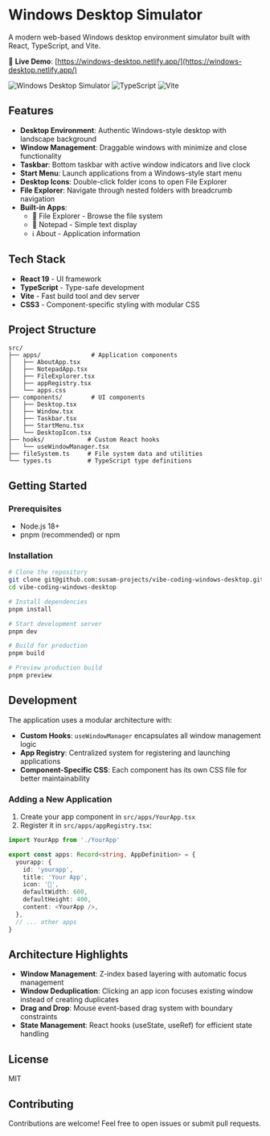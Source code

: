 # Windows Desktop Simulator

A modern web-based Windows desktop environment simulator built with React, TypeScript, and Vite.

🔗 **Live Demo**: [https://windows-desktop.netlify.app/](https://windows-desktop.netlify.app/)

![Windows Desktop Simulator](https://img.shields.io/badge/React-19-61DAFB?style=flat&logo=react)
![TypeScript](https://img.shields.io/badge/TypeScript-5.6-3178C6?style=flat&logo=typescript)
![Vite](https://img.shields.io/badge/Vite-6.0-646CFF?style=flat&logo=vite)

## Features

- **Desktop Environment**: Authentic Windows-style desktop with landscape background
- **Window Management**: Draggable windows with minimize and close functionality
- **Taskbar**: Bottom taskbar with active window indicators and live clock
- **Start Menu**: Launch applications from a Windows-style start menu
- **Desktop Icons**: Double-click folder icons to open File Explorer
- **File Explorer**: Navigate through nested folders with breadcrumb navigation
- **Built-in Apps**:
  - 📁 File Explorer - Browse the file system
  - 📝 Notepad - Simple text display
  - ℹ️ About - Application information

## Tech Stack

- **React 19** - UI framework
- **TypeScript** - Type-safe development
- **Vite** - Fast build tool and dev server
- **CSS3** - Component-specific styling with modular CSS

## Project Structure

```
src/
├── apps/              # Application components
│   ├── AboutApp.tsx
│   ├── NotepadApp.tsx
│   ├── FileExplorer.tsx
│   ├── appRegistry.tsx
│   └── apps.css
├── components/        # UI components
│   ├── Desktop.tsx
│   ├── Window.tsx
│   ├── Taskbar.tsx
│   ├── StartMenu.tsx
│   └── DesktopIcon.tsx
├── hooks/            # Custom React hooks
│   └── useWindowManager.tsx
├── fileSystem.ts     # File system data and utilities
└── types.ts          # TypeScript type definitions
```

## Getting Started

### Prerequisites

- Node.js 18+
- pnpm (recommended) or npm

### Installation

```bash
# Clone the repository
git clone git@github.com:susam-projects/vibe-coding-windows-desktop.git
cd vibe-coding-windows-desktop

# Install dependencies
pnpm install

# Start development server
pnpm dev

# Build for production
pnpm build

# Preview production build
pnpm preview
```

## Development

The application uses a modular architecture with:

- **Custom Hooks**: `useWindowManager` encapsulates all window management logic
- **App Registry**: Centralized system for registering and launching applications
- **Component-Specific CSS**: Each component has its own CSS file for better maintainability

### Adding a New Application

1. Create your app component in `src/apps/YourApp.tsx`
2. Register it in `src/apps/appRegistry.tsx`:

```typescript
import YourApp from './YourApp'

export const apps: Record<string, AppDefinition> = {
  yourapp: {
    id: 'yourapp',
    title: 'Your App',
    icon: '🚀',
    defaultWidth: 600,
    defaultHeight: 400,
    content: <YourApp />,
  },
  // ... other apps
}
```

## Architecture Highlights

- **Window Management**: Z-index based layering with automatic focus management
- **Window Deduplication**: Clicking an app icon focuses existing window instead of creating duplicates
- **Drag and Drop**: Mouse event-based drag system with boundary constraints
- **State Management**: React hooks (useState, useRef) for efficient state handling

## License

MIT

## Contributing

Contributions are welcome! Feel free to open issues or submit pull requests.
